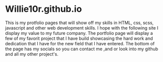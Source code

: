 # Willie10r.github.io

This is my protfolio pages that will show off my skills in HTML, css, scss, javascript and other web development skills.
I hope with the following site I display my value to my future company.
The portfolio page will display a few of my favorit project that I have build showcasing the hard work and dedication that I have for the new field that I have entered. The bottom of the page has my socials so you can contact me ,and or look into my github and all my other project's.
